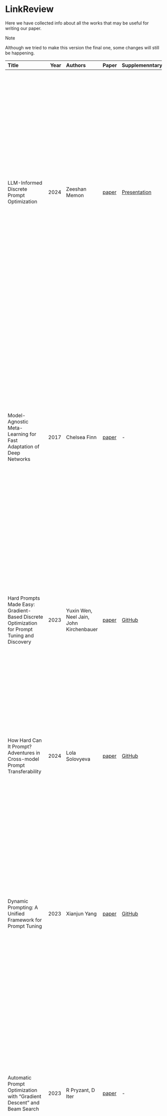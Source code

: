 # LinkReview

Here we have collected info about all the works that may be useful for writing our paper.

> [!NOTE]
> Although we tried to make this version the final one, some changes will still be happening.

| Title | Year | Authors | Paper | Supplemenntary | Summary |
| :--- | ---: | :--- | :--- | :--- | :--- |
| LLM-Informed Discrete Prompt Optimization | 2024 | Zeeshan Memon | [paper](https://openreview.net/pdf?id=d0jQuZe6k0) | [Presentation](https://www.youtube.com/watch?v=MuRa3tlyzq8) | Это работа является ключевой для нашего исследование. В ней авторы разбивают обучение prompt'ов на 2 части: первая часть общая для всех LLM, в ней подразумевается наличие датасета с простыми prompt'ами и улучшенными, чтобы легкий Backbone затюнился лучше сэмплировать хорошие подсказки. Вторая часть обучения проводится для каждой LLM отдельно, в ней MLP и HEAD дообучаются для конкретной LLM для генерации ключевых слов. Авторы утверждают, что у каждой LLM есть набор ключевых слов, использование которых может существенно улучшить prompt'ы и, соответственно, ответы LLM. |
| Model-Agnostic Meta-Learning for Fast Adaptation of Deep Networks | 2017 | Chelsea Finn | [paper](https://proceedings.mlr.press/v70/finn17a/finn17a.pdf) | - | [Simple explaination](https://interactive-maml.github.io/maml.html) На маленьком датасете под конкретную задачу эмпиристически известно, что тюнится плохо. Берут задачи, схожие с решаемой, считаем что это из одного распределения. Сэмплируем батч из каждой таски, делаем шаг градиентного спуска для каждой задачи, и получаем обновленные веса модели (или её изменяемой части) для каждой задачи, и потом делаем шаг градиентного спуска, состоящим из градиентов по каждой таске, но в этом градиенте обновленные веса для каждой таске. То есть получается более обобщенный градиент, так как градиент берется по всем задачам и плюс к этому градиент уже подтюнился под каждую из задач. |
| Hard Prompts Made Easy: Gradient-Based Discrete Optimization for Prompt Tuning and Discovery | 2023 | Yuxin Wen, Neel Jain, John Kirchenbauer | [paper](https://proceedings.neurips.cc/paper_files/paper/2023/file/a00548031e4647b13042c97c922fadf1-Paper-Conference.pdf) | [GitHub](https://github.com/YuxinWenRick/hard-prompts-made-easy) | Learning hard prompts for image generation using continuous optimization. The scheme builds on existing gradient reprojection schemes for optimizing text. Берут непрерывные промпты и на каждом шагу проецируют на дискретное пространство, затем оптимизируют градиентым спуском как непрерывные. |
| How Hard Can It Prompt? Adventures in Cross-model Prompt Transferability | 2024 | Lola Solovyeva | [paper](https://essay.utwente.nl/103206/1/Solovyeva_MA_EEMCS.pdf) | [GitHub]() | Discretizing soft prompts by leveraging cosine similarity between the embeddings of soft and hard tokens. Algorithm designed to identify a set of hard tokens using gradients obtained through the tuning of soft prompts. Testing the transferability of the derived hard prompts between different models. Написано примерно то же, что и в предыдущей статье, но в виде более подробной книжки с усложнением алгоритма из статьи выше. |
| Dynamic Prompting: A Unified Framework for Prompt Tuning | 2023 | Xianjun Yang | [paper](https://arxiv.org/pdf/2303.02909) | [GitHub](https://github.com/Xianjun-Yang/DPT.) | Статья представляет новый подход "dynamic prompting", который является улучшением традиционного "soft prompting". В отличие от фиксированных размеров вспомогательных эмбеддингов в soft prompting, dynamic prompting позволяет динамически оптимизировать как содержание, так и длину промпта. Это дает большую гибкость в адаптации языковой модели к целевой задаче, обеспечивая более высокое качество результата. |
| Automatic Prompt Optimization with “Gradient Descent” and Beam Search | 2023 | R Pryzant, D Iter | [paper](https://aclanthology.org/2023.emnlp-main.494.pdf) | - | Статья предлагает динамическую оптимизацию промптов в многошаговом процессе, используя градиентный спуск и beam search. Авторы разработали собственный непараметрический алгоритм, объединяющий эти два подхода, что позволяет эффективно оптимизировать содержание и длину входного промпта. Таким образом, предлагаемый метод dynamic prompting дает более гибкие возможности для адаптации языковой модели к конкретной задаче по сравнению с традиционным soft prompting. |
| Differentiable Prompt Makes Pre-trained Language Models Better Few-shot Learners | 2022 | Ningyu Zhang Luoqiu Li | [paper](https://arxiv.org/pdf/2108.13161) | - | Предлагается собственный подход к оптимизации soft промптов, в котором используются специальные маски. Эти маски позволяют обучать модель, которая способна выбирать ключевые слова из промпта и использовать их для более эффективной адаптации языковой модели к целевой задаче. |
| LLM Lies: Hallucinations are not Bugs, but Features as Adversarial Examples | 2022 | Jia-Yu Yao Kun-Peng Ning | [paper](https://arxiv.org/pdf/2310.01469) | [Github](https://github.com/PKU-YuanGroup/Hallucination-Attack) | В статье рассматриваются галлюцинации. Показываается, что галлюцинации возникают не из-за неправильного обучения модели, а заложены в архитектуре трансформера, то есть для любой LLM можно сгенерировать prompt, на котором модель будет галлюцинировать. Далее в статье рассматривают способы дообучения для больб с галлюцинациями. Рассматривается генерация propmt'ов, на который модели обычно галлюцинируют (2 типа: когда плохо заложен смысл и когда подается бред на вход). Создается вспомогательная модель (Hallucination-Attack) модель, которая генерирует такие propmpt'ы и показывается, как можно дообучать модель для борьбы с этим. |
| Soft prompting might be a bug, not a feature | 2023 | Luke Bailey | [paper](https://openreview.net/forum?id=MHWDdMEJ5s#all) | - | Потенциальная уязвимость soft prompts. Почему лучше работать с hard prompt. |
| Prefix-tuning: Optimizing continuous prompts for generation | 2021 | Xiang Lisa Li and Percy Liang | [paper](https://aclanthology.org/2021.acl-long.353) | - | Fine-tune не для всей предобученной языковой модели, а для её промптов. |
| Late prompt tuning: A late prompt could be better than many prompts | 2022 | Xiangyang Liu | [paper](https://api.semanticscholar.org/CorpusID:253018816) | - | Умная вставка промптов не в начало обучения, а в середину. |
| The Power of Scale for Parameter-Efficient Prompt Tuning | 2021 | Brian Lester, Rami Al-Rfou, Noah Constant | [paper](https://aclanthology.org/2021.emnlp-main.243/) | - | In this paper, authors propose prompt tuning as a simplification for adapting language models. For this it is necessary to freeze the entire pre-trained model and only allow an additional k tunable tokens per downstream task to be prepended to the input text. This “soft prompt” is trained end-to-end and can condense the signal from a full labeled dataset, allowing method to outperform few-shot prompts and close the quality gap with model tuning the same time, since a single pre-trained model is recycled for all downstream tasks, the efficient serving benefits of frozen models are retained. Authors show that conditioning a frozen model with soft prompts confers benefits in robustness to domain transfer and enables efficient “prompt ensembling.” |
| RLPROMPT: Optimizing Discrete Text Prompts with Reinforcement Learning | 2022 | Mingkai Deng | [paper](https://arxiv.org/pdf/2205.12548) | [GitHub](https://github.com/mingkaid/rl-prompt) | Предлагают использовать RL для дискретных промптов, в качестве награды используют z-score. Сэмплируют батч промптов для входа x, считают награду для них, потом считают z-score, вышло хуже чем тюнить, но лучше чем остальные подходы и плюс к этому почти без вычислительных ресурсов. |
| Exploiting Cloze Questions for Few Shot Text Classification and Natural Language Inference | 2021 | Timo Schick, Hinrich Schutze | [paper](https://arxiv.org/pdf/2001.07676) | [GitHub](https://github.com/timoschick/pet) | Собрали датасет с лучшими промптами для llm-ок |
| Prompt Waywardness: The Curious Case of Discretized Interpretation of Continuous Prompts | 2022 | Daniel Khashabi, Xinxi Lyu, Sewon Min, Lianhui Qin, Kyle Richardson, Sean Welleck, Hannaneh Hajishirzi, Tushar Khot, Ashish Sabharwal, Sameer Singh, Yejin Choi | [paper](https://aclanthology.org/2022.naacl-main.266/) | - | Recent work has shown the surprising power of continuous prompts to language models for controlled generation and for solving a wide range of tasks. Despite these successes, the resulting continuous prompts are not easy to interpret. Authors investigate the Prompt Waywardness hypothesis, a surprising disconnect between the intended behavior of continuous prompts and their nearest-neighbor discrete (language) representations. In particular, it is showen that one can find continuous prompts that perform a desired task while, at the same time, project to any given target text. This indicates the problem of little correspondence between continuous prompts and their discrete interpretation. A single discrete prompt can correspond to only one continuous prompt through its embedding, while the reverse does not hold.|
| OpenPrompt: An Open-source Framework for Prompt-learning | 2021 | Ning Ding | [paper](https://arxiv.org/pdf/2111.01998) | [GitHub](https://github.com/thunlp/OpenPrompt) | Фремворк для генерации промптов |
| XPROMPT: Exploring the Extreme of Prompt Tuning | 2022 | Fang Ma, Chen Zhang, Lei Ren, Jingang Wang, Qifan Wang, Wei Wu, Xiaojun Quan, Dawei Song | [paper](https://aclanthology.org/2022.emnlp-main.758/) | - | The fine-tuning is parameter-inefficient for large scale PLMs due to the fact that the memory footprint is proportional to the number of trainable parameters whose gradients and optimizer states need to be stored. Prompt-Tuning has been proposed to address this issue by prepending a soft prompt to the input and only updating the parameters of prompt tokens during tuning. However, there is a large performance gap between prompt tuning and fine-tuning for models of small scales. This paper fill that gap, from the perspective of the lottery tickets hypothesis. Essentially, lottery tickets hypothesis states that an over-parameterized network contains a sub-network that, when initialized and trained in isolation, can match or exceed the test accuracy of the original network after training for at most the same number of iterations.|
| A Mathematical Investigation of Hallucination and Creativity in GPT Models | 2023 | Minhyeok Lee | [paper](https://www.mdpi.com/2227-7390/11/10/2320) | - | Авторы вводят строгие определения и метрики для измерения галлюцинаций и креативности, основанные на теории вероятностей и теории информации. Используя параметрическое семейство GPT-моделей, они характеризуют баланс между галлюцинациями и креативностью и находят оптимальную точку, максимизирующую производительность модели на различных задачах. Работа предлагает новую математическую основу для понимания природы и последствий галлюцинаций в GPT-моделях, что открывает перспективы для дальнейших исследований в области больших языковых моделей. |
| SelfCheckGPT: Zero-Resource Black-Box Hallucination Detection for Generative Large Language Models | 2023 | Potsawee Manakul, Adian Liusie, Mark J. F. Gales | [paper](https://arxiv.org/abs/2303.08896) | [Github](https://github.com/potsawee/selfcheckgpt) | Работа предлагает подход "SelfCheckGPT" для проверки фактичности ответов больших языковых моделей, таких как GPT-3, без использования внешних баз данных. SelfCheckGPT основан на идее, что если модель обладает знаниями по определённой теме, то её стохастически сгенерированные ответы будут последовательными; в то время как для сгенерированных галлюцинаций ответы будут противоречивыми. Авторы демонстрируют, что предлагаемый подход превосходит существующие методы в задачах детектирования нефактических предложений и оценки фактичности текстовых отрывков. |
| Sources of Hallucination by Large Language Models on Inference Tasks | 2023 | Nick McKenna, Tianyi Li, Liang Cheng, Mohammad Javad Hosseini, Mark Johnson, Mark Steedman | [paper](https://arxiv.org/abs/2305.14552) | [Github](https://github.com/Teddy-Li/LLM-NLI-Analysis) | Работа исследует способности больших языковых моделей (LLMs) к задаче "естественного языкового вывода" (NLI), важной для многих прикладных задач. Авторы проводят контролируемые эксперименты с различными LLM (LLaMA, GPT-3.5, PaLM) и выявляют два основных источника галлюцинаций в генеративных моделях: 1) Модели склонны ложно определять гипотезы как следующие из посылок, если гипотезы встречались в данных обучения, независимо от содержания посылок. 2) Модели также демонстрируют предвзятость, если предикат гипотезы более распространен в данных обучения, чем предикат посылки. Авторы показывают, что LLM значительно хуже справляются с тестовыми примерами NLI, не соответствующими этим систематическим смещениям, и предлагают их в качестве ценного контроля для будущей оценки LLM. |
| Hallucinations in Neural Machine Translation | 2019 | Katherine Lee, Orhan Firat, Ashish Agarwal, Clara Fannjiang, David Sussillo | [paper](https://openreview.net/forum?id=SkxJ-309FQ) | [Github](https://github.com/tensorflow/nmt) | Работа изучает проблему "галлюцинаций" в нейронных системах машинного перевода (NMT), когда они генерируют совершенно отвязанные от исходного текста переводы. Авторы описывают метод генерирования таких галлюцинаций и показывают, что они возникают во многих вариациях NMT-архитектур. Исследованы подходы для уменьшения частоты галлюцинаций, в том числе аугментация данных, которая значительно снижает их частоту. Проведен анализ сетей, порождающих галлюцинации, выявлен характерный "почерк" в матрицах внимания и скрытых состояниях декодера. |
| The Power of Scale for Parameter-Efficient Prompt Tuning | 2021 | Katherine Lee, Orhan Firat, Ashish Agarwal, Clara Fannjiang, David Sussillo | [paper](https://arxiv.org/abs/2104.08691) | [Github](https://github.com/google-research/text-to-text-transfer-transformer/blob/main/released_checkpoints.md#lm-adapted-t511lm100k) | Классическая статья по soft prompting'у. Описывается подход, показывается его эффективность, многие дальнейшие работы основываются на ней. |
| Probabilistic Model-Agnostic Meta-Learning | 2018 | Chelsea Finn, Kelvin Xu, Sergey Levine | [paper](https://arxiv.org/pdf/2303.02909) | - | Предлагается метод метаобучения для решения задачи обучения на небольшом количестве данных. Вместо одной модели, обучается распределение моделей, что позволяет учитывать неоднозначность данных. Метод основан на MAML и использует вариационный подход. Результаты показывают, что подход позволяет генерировать правдоподобные классификаторы и регрессоры для неоднозначных задач. |
| How to train your MAML | 2019 | Antreas Antoniou, Harri Edwards, Amos Storkey | [paper](https://www.research.ed.ac.uk/en/publications/how-to-train-your-maml) | - | В статье изучаются подходы по улучшению классического maml. |
| DART: Open-Domain Structured Data Record to Text Generation | 2019 | Linyong Nan, Dragomir Radev, Rui Zhang | [paper](https://arxiv.org/pdf/2007.02871) | [Github](https://github.com/Yale-LILY/dart) | Генерация промптов-триплетов из текста |
| TEMPERA: Test-Time Prompting via Reinforcement Learning | 2022 | Xianjun Yang, Wei Cheng, Xujiang Zhao | [paper](https://arxiv.org/abs/2211.11890) | [Github](https://github.com/tianjunz/TEMPERA) | Утверждают, что побили RLPromt и AutoPromt |
| GLUE: A Multi-Task Benchmark and Analysis Platform for Natural Language Understanding | 2018 | Alex Wang, Amanpreet Singh, Julian Michael | [paper](https://aclanthology.org/W18-5446.pdf) | - | На GLUE все любят сравнивать, как хорошо выходят оптимальные промпты (еще есть SuperGlue |
| Improving Text Embeddings with Large Language Models | 2024 | Liang Wang, Nan Yang, Xiaolong Huang, Linjun Yang, Rangan Majumder | [paper](https://arxiv.org/pdf/2401.00368) | - | Приведены ресурсы для датасетов и моделей. В самой статье объединяются подходы оптимизации промпта и PEFT, то есть fine-tuning'а моделей. |
| LARGE LANGUAGE MODELS ARE HUMAN-LEVEL PROMPT ENGINEERS | 2024 | Yongchao Zhou, Andrei Ioan Muresanu, Ziwen Han | [paper](https://arxiv.org/pdf/2211.01910) | [Github](https://github.com/keirp/automatic_prompt_engineer) | Проведен анализ способностей LLM генерировать промпты, показано, что такой подход хороший. |
| Learning How to Ask: Querying LMs with Mixtures of Soft Prompts | 2021 | Guanghui Qin, Jason Eisner | [paper](https://arxiv.org/abs/2104.06599) | [Github](https://github.com/hiaoxui/soft-prompts) | Для каждой задачи оптимизируется смесь подсказок, чтобы определить наиболее эффективные. Результаты показывают, что этот подход значительно превосходит предыдущие методы, демонстрируя, что имплицитные фактические знания в языковых моделях ранее недооценивались. При этом знания можно эффективно извлекать даже при случайной инициализации подсказок. |










